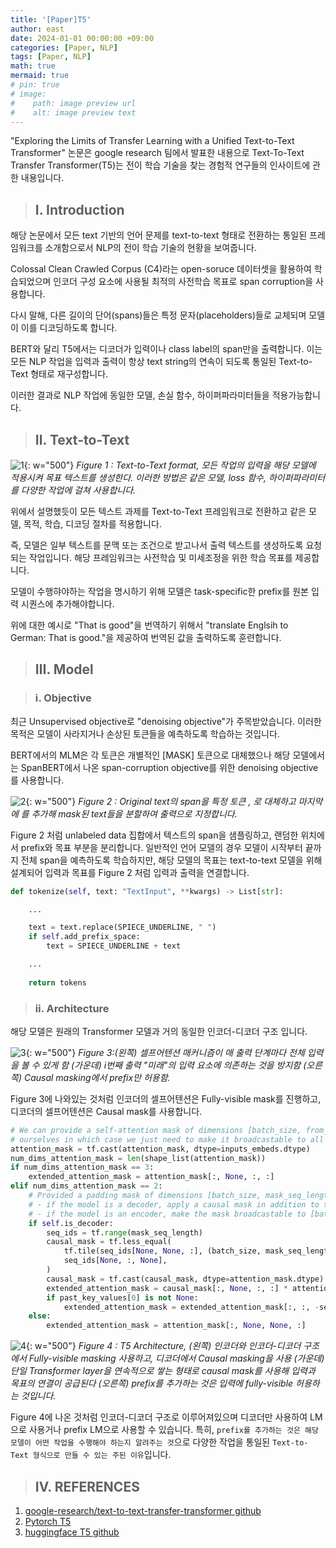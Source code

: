 ```yaml
---
title: '[Paper]T5'
author: east
date: 2024-01-01 00:00:00 +09:00
categories: [Paper, NLP]
tags: [Paper, NLP]
math: true
mermaid: true
# pin: true
# image:
#    path: image preview url
#    alt: image preview text
---
```



"Exploring the Limits of Transfer Learning with a Unified Text-to-Text Transformer" 논문은 google research 팀에서 발표한 내용으로 Text-To-Text Transfer Transformer(T5)는 전이 학습 기술을 찾는 경험적 연구들의 인사이트에 관한 내용입니다.


> ## Ⅰ. Introduction

해당 논문에서 모든 text 기반의 언어 문제를 text-to-text 형태로 전환하는 통일된 프레임워크를 소개함으로서 NLP의 전이 학습 기술의 현황을 보여줍니다.

Colossal Clean Crawled Corpus (C4)라는 open-soruce 데이터셋을 활용하여 학습되었으며 인코더 구성 요소에 사용될 최적의 사전학습 목표로 span corruption을 사용합니다.

다시 말해, 다른 길이의 단어(spans)들은 특정 문자(placeholders)들로 교체되며 모델이 이를 디코딩하도록 합니다.

BERT와 달리 T5에서는 디코더가 입력이나 class label의 span만을 출력합니다. 이는 모든 NLP 작업을 입력과 출력이 항상 text string의 연속이 되도록 통일된 Text-to-Text 형태로 재구성합니다. 

이러한 결과로 NLP 작업에 동일한 모델, 손실 함수, 하이퍼파라미터들을 적용가능합니다.

> ## Ⅱ. Text-to-Text

![1](https://github.com/eastk1te/P.T/assets/77319450/31bc8f79-1004-4e66-bc55-077423e26618){: w="500"}
_Figure 1 : Text-to-Text format, 모든 작업의 입력을 해당 모델에 적용시켜 목표 텍스트를 생성한다. 이러한 방법은 같은 모델, loss 함수, 하이퍼파라미터를 다양한 작업에 걸쳐 사용합니다._

위에서 설명했듯이 모든 텍스트 과제를 Text-to-Text 프레임워크로 전환하고 같은 모델, 목적, 학습, 디코딩 절차를 적용합니다.

즉, 모델은 일부 텍스트를 문맥 또는 조건으로 받고나서 출력 텍스트를 생성하도록 요청되는 작업입니다. 해당 프레임워크는 사전학습 및 미세조정을 위한 학습 목표를 제공합니다.

모델이 수행햐야하는 작업을 명시하기 위해 모델은 task-specific한 prefix를 원본 입력 시퀀스에 추가해야합니다.

위에 대한 예시로 "That is good"을 번역하기 위해서 "translate Englsih to German: That is good."을 제공하여 번역된 값을 출력하도록 훈련합니다.

> ## Ⅲ. Model

> ### ⅰ. Objective

최근 Unsupervised objective로 "denoising objective"가 주목받았습니다. 이러한 목적은 모델이 사라지거나 손상된 토큰들을 예측하도록 학습하는 것입니다.

BERT에서의 MLM은 각 토큰은 개별적인 [MASK] 토큰으로 대체했으나 해당 모델에서는 SpanBERT에서 나온 span-corruption objective를 위한 denoising objective를 사용합니다.

![2](https://github.com/eastk1te/P.T/assets/77319450/7c0fd4a7-4306-4168-b5b5-95a5314fc8b5){: w="500"}
_Figure 2 : Original text의 span을 특정 토큰 <X>, <Y>로 대체하고 마지막에 <Z>를 추가해 mask된 text들을 분할하여 출력으로 지정합니다._

Figure 2 처럼 unlabeled data 집합에서 텍스트의 span을 샘플링하고, 랜덤한 위치에서 prefix와 목표 부분을 분리합니다. 일반적인 언어 모델의 경우 모델이 시작부터 끝까지 전체 span을 예측하도록 학습하지만, 해당 모델의 목표는 text-to-text 모델을 위해 설계되어 입력과 목표를 Figure 2 처럼 입력과 출력을 연결합니다.

```python
def tokenize(self, text: "TextInput", **kwargs) -> List[str]:

    ...

    text = text.replace(SPIECE_UNDERLINE, " ")
    if self.add_prefix_space:
        text = SPIECE_UNDERLINE + text

    ...
    
    return tokens
```


> ### ⅱ. Architecture

해당 모델은 원래의 Transformer 모델과 거의 동일한 인코더-디코더 구조 입니다.

![3](https://github.com/eastk1te/P.T/assets/77319450/8c9b3c2b-22f5-4fce-89d5-adeedb587c9f){: w="500"}
_Figure 3:(왼쪽) 셀프어텐션 매커니즘이 매 출력 단계마다 전체 입력을 볼 수 있게 함 (가운데) i번째 출력 "미래"의 입력 요소에 의존하는 것을 방지함 (오른쪽) Causal masking에서 prefix만 허용함._

Figure 3에 나와있는 것처럼 인코더의 셀프어텐션은 Fully-visible mask를 진행하고, 디코더의 셀프어텐션은 Causal mask를 사용합니다.

```python
# We can provide a self-attention mask of dimensions [batch_size, from_seq_length, to_seq_length]
# ourselves in which case we just need to make it broadcastable to all heads.
attention_mask = tf.cast(attention_mask, dtype=inputs_embeds.dtype)
num_dims_attention_mask = len(shape_list(attention_mask))
if num_dims_attention_mask == 3:
    extended_attention_mask = attention_mask[:, None, :, :]
elif num_dims_attention_mask == 2:
    # Provided a padding mask of dimensions [batch_size, mask_seq_length]
    # - if the model is a decoder, apply a causal mask in addition to the padding mask
    # - if the model is an encoder, make the mask broadcastable to [batch_size, num_heads, mask_seq_length, mask_seq_length]
    if self.is_decoder:
        seq_ids = tf.range(mask_seq_length)
        causal_mask = tf.less_equal(
            tf.tile(seq_ids[None, None, :], (batch_size, mask_seq_length, 1)),
            seq_ids[None, :, None],
        )
        causal_mask = tf.cast(causal_mask, dtype=attention_mask.dtype)
        extended_attention_mask = causal_mask[:, None, :, :] * attention_mask[:, None, None, :]
        if past_key_values[0] is not None:
            extended_attention_mask = extended_attention_mask[:, :, -seq_length:, :]
    else:
        extended_attention_mask = attention_mask[:, None, None, :]
```


![4](https://github.com/eastk1te/P.T/assets/77319450/e86a5861-38c2-43c9-a01b-8b6bcbc41411){: w="500"}
_Figure 4 : T5 Architecture, (왼쪽) 인코더와 인코더-디코더 구조에서 Fully-visible masking 사용하고, 디코더에서 Causal masking을 사용 (가운데) 단일 Transformer layer을 연속적으로 쌓는 형태로 causal mask를 사용해 입력과 목표의 연결이 공급된다 (오른쪽) prefix를 추가하는 것은 입력에 fully-visible 허용하는 것입니다._

Figure 4에 나온 것처럼 인코더-디코더 구조로 이루어져있으며 디코더만 사용하여 LM으로 사용거나 prefix LM으로 사용할 수 있습니다. 특히, `prefix를 추가하는 것은 해당 모델이 어떤 작업을 수행해야 하는지 알려주는 것`으로 다양한 작업을 통일된 `Text-to-Text 형식으로 만들 수 있는 주된 이유`입니다.

> ## Ⅳ. REFERENCES

1. [google-research/text-to-text-transfer-transformer github](https://github.com/google-research/text-to-text-transfer-transformer)
2. [Pytorch T5](https://github.com/conceptofmind/t5-pytorch/blob/main/t5_pytorch/t5_pytorch.py)
3. [huggingface T5 github ](https://github.com/huggingface/transformers/blob/main/src/transformers/models/t5/modeling_tf_t5.py)

<br><br>
---
